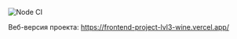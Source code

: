 ![Node CI](https://github.com/gorushkin/frontend-project-lvl3/workflows/Node%20CI/badge.svg)

Веб-версия проекта: https://frontend-project-lvl3-wine.vercel.app/